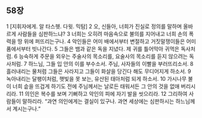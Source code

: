 ## 58장
1 [지휘자에게. 알 타스헷. 다윗. 믹탐]
2 오, 신들아, 너희가 진실로 정의를 말하며 올바르게 사람들을 심판하느냐?
3 너희는 오히려 마음속으로 불의를 지어내고 너희 손의 폭력을 땅 위에 퍼뜨리는구나.
4 악인들은 어미 배에서부터 변절하고 거짓말쟁이들은 어미 품에서부터 빗나간다.
5 그들은 뱀과 같은 독을 지녔다. 제 귀를 틀어막아 귀먹은 독사처럼.
6 능숙하게 주문을 외우는 주술사의 목소리를, 요술사의 목소리를 듣지 않으려는 독사처럼.
7 하느님, 그들 입 안의 이를 부수소서. 주님, 사자들의 이빨을 부러뜨리소서.
8 흘러내리는 물처럼 그들은 사라지고 그들이 화살을 당긴다 해도 무디어지게 하소서.
9 녹아내리는 달팽이처럼, 햇빛을 못 보는, 유산된 태아처럼 되게 하소서.
10 가시나무 불이 너희 솥을 뜨겁게 하기도 전에 주님께서는 날로든 태워서든 그 안의 것을 없애 버리시리라.
11 의인은 복수를 보며 기뻐하고 악인의 피에 자기 발을 씻으리라.
12 그리하여 사람들이 말하리라. “과연 의인에게는 결실이 있구나. 과연 세상에는 심판하시는 하느님께서 계시는구나.”
